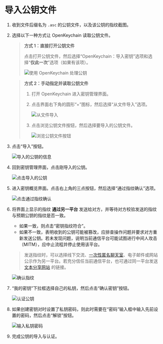 # 导入公钥文件

1. 收到文件后缀名为 `.asc` 的公钥文件，以及该公钥的指纹截图。

2. 选择以下一种方式让 OpenKeychain 读取公钥文件。

    > **方式 1：直接打开公钥文件**
    >
    > 点击打开公钥文件，然后选择“OpenKeychain：导入密钥”选项和选择“**仅此一次**”选项（如果有该项）。
    >
    > ![使用 OpenKeychain 处理公钥](importing-public-key/using-openkeychain-to-handle-public-key.png)

    > **方式 2：手动指定并读取公钥文件**
    >
    > 1. 打开 OpenKeychain 进入密钥管理界面。
    > 2. 点击界面右下角的圆形“+”图标，然后选择“从文件导入”选项。
    >
    >    ![从文件导入](importing-public-key/importing-public-key-from-file.png)
    >
    > 3. 点击浏览公钥文件按钮，然后选择要导入的公钥文件。
    >
    >    ![浏览公钥文件按钮](importing-public-key/choosing-public-key-file.png)

3. 点击“导入”按钮。

    ![导入的公钥的信息](importing-public-key/info-of-imported-public-key.png)

4. 回到密钥管理界面，点击刚导入的公钥。

    ![点击导入的公钥](importing-public-key/clicking-imported-public-key.png)

5. 进入密钥概览界面。点击右上角的三点按钮，然后选择“通过指纹确认”选项。

    ![点击通过指纹确认](importing-public-key/clicking-confirm-through-fingerprint-button.png)

6. 将界面上显示的指纹 **通过另一平台** 发送给对方，并等待对方校验发送的指纹与预期公钥的指纹是否一致。

    - 如果一致，则点击“密钥指纹符合”。
    - 如果不一致，表明收到的公钥可能被篡改，应排查操作问题并要求对方重新发送公钥。若未发现问题，说明当前通信平台可能试图进行中间人攻击（MITM），应中止流程并停止使用该平台。

    > 发送指纹时，可以选择线下交流、[一次性匿名聊天室](../communication-platform.md)、电子邮件或网站公示作为另一平台。若充分信任当前通信平台，也可通过同一平台发送 [文本分享网站](../pastebin.md) 的链接。

    ![确认指纹](importing-public-key/checking-fingerprint.png)

7. “我的密钥”下拉框选择自己的私钥，然后点击“确认密钥”按钮。

    ![认证公钥](importing-public-key/certifying.png)

8. 如果创建密钥对时设置了私钥密码，则此时需要在“密码”输入框中输入先前设置的密码，然后点击“解锁”按钮。

    ![输入私钥密码](shared/entering-private-key-passphrase.png)

9. 完成公钥的导入与认证。